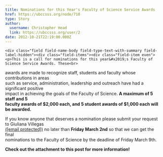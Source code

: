 ```yaml
---
title: Nominations for this Year's Faculty of Science Service Awards 
href: https://ubccsss.org/node/710
type: Story
author:
  username: Christopher Head
  link: https://ubccsss.org/user/2
date: 2012-10-21T22:19:00.000Z
---
```



    <div class="field field-name-body field-type-text-with-summary field-label-hidden"><div class="field-items"><div class="field-item even"><p>This is a call for nominations for this year&#x2019;s Faculty of Science Service Awards. These<br>
awards are made to recognize staff, students and faculty whose contributions in areas<br>
such as service, administration, leadership and outreach have had a significant positive<br>
impact in achieving the goals of the Faculty of Science. <b>A maximum of 5 staff and 5<br>
faculty awards of $2,000 each, and 5 student awards of $1,000 each will be awarded.</b></p>
<p>If you know anyone that deserves a nomination please submit your request to Giuliana Villegas<br>
<a href="/cdn-cgi/l/email-protection#6b1d0207070e0c0a182b0818451e090845080a">(<span class="__cf_email__" data-cfemail="3b4d5257575e5c5a487b5848154e595815585a">[email&#xA0;protected]</span>)</a> no later than <b>Friday March 2nd</b> so that we can get the final<br>
nominations to the Faculty of Science by the deadline of Friday March 9th.</p>
<p><b>Check out the attachment to this post for more information!</b></p>
</div></div></div>    <footer>
          </footer>
    
